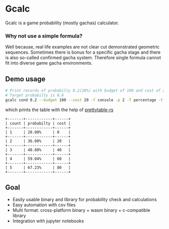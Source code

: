 # Gcalc

Gcalc is a game probability (mostly gachas) calculator.

### Why not use a simple formula?

Well because, real life examples are not clear cut demonstrated geometric
sequences. Sometimes there is bonus for a specific gacha stage and there is
also so-called confirmed gacha system. Therefore single formula cannot fit into
diverse game gacha environments.

## Demo usage

```bash
# Print records of probabilty 0.2(20%) with budget of 100 and cost of 20 for each iteration.
# Target probabilty is 0.6
gcalc cond 0.2 --budget 100 --cost 20 -f console -p 2 -T percentage -t 0.6
```
which prints the table with the help of [prettytable-rs](https://github.com/phsym/prettytable-rs)
```
+-------+------------+------+
| count | probabilty | cost |
+-------+------------+------+
| 1     | 20.00%     | 0    |
+-------+------------+------+
| 2     | 36.00%     | 20   |
+-------+------------+------+
| 3     | 48.80%     | 40   |
+-------+------------+------+
| 4     | 59.04%     | 60   |
+-------+------------+------+
| 5     | 67.23%     | 80   |
+-------+------------+------+

```

## Goal

- Easily usable binary and library for probability check and calculations
- Easy automation with csv files
- Multi format: cross-platform binary + wasm binary + c-compatible library
- Integration with jupyter notebooks
